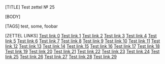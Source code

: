 [TITLE]
Test zettel № 25

[BODY]

[TAGS]
test, some, foobar

[ZETTEL LINKS]
[Test link 0](15.md)
[Test link 1](14.md)
[Test link 2](15.md)
[Test link 3](8.md)
[Test link 4](15.md)
[Test link 5](26.md)
[Test link 6](18.md)
[Test link 7](3.md)
[Test link 8](11.md)
[Test link 9](0.md)
[Test link 10](28.md)
[Test link 11](16.md)
[Test link 12](26.md)
[Test link 13](27.md)
[Test link 14](16.md)
[Test link 15](14.md)
[Test link 16](7.md)
[Test link 17](10.md)
[Test link 18](20.md)
[Test link 19](9.md)
[Test link 20](18.md)
[Test link 21](3.md)
[Test link 22](3.md)
[Test link 23](27.md)
[Test link 24](1.md)
[Test link 25](19.md)
[Test link 26](26.md)
[Test link 27](27.md)
[Test link 28](18.md)
[Test link 29](27.md)
